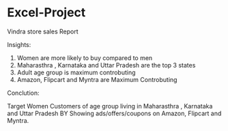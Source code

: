 # Excel-Project
Vindra store sales Report 

Insights:
1) Women are more likely to buy compared to men
2) Maharasthra , Karnataka and Uttar Pradesh are the top 3 states
3) Adult age group is maximum controbuting
4) Amazon, Flipcart and Myntra are Maximum Controbuting
   
Conclution:

Target Women Customers of age group living in Maharasthra , Karnataka and Uttar Pradesh BY Showing ads/offers/coupons on  Amazon, Flipcart and Myntra.
